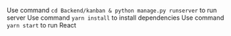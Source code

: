 Use command `cd Backend/kanban & python manage.py runserver` to run server
Use command `yarn install` to install dependencies
Use command `yarn start` to run React